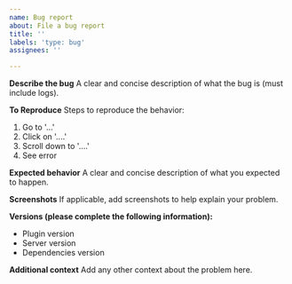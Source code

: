 ```yaml
---
name: Bug report
about: File a bug report
title: ''
labels: 'type: bug'
assignees: ''

---
```


**Describe the bug**
A clear and concise description of what the bug is (must include logs).

**To Reproduce**
Steps to reproduce the behavior:
1. Go to '...'
2. Click on '....'
3. Scroll down to '....'
4. See error

**Expected behavior**
A clear and concise description of what you expected to happen.

**Screenshots**
If applicable, add screenshots to help explain your problem.

**Versions (please complete the following information):**
 - Plugin version
 - Server version
 - Dependencies version

**Additional context**
Add any other context about the problem here.
